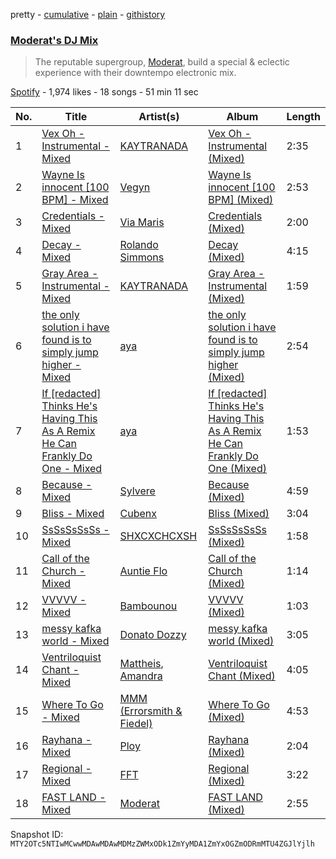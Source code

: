 pretty - [cumulative](/playlists/cumulative/37i9dQZF1DXadsh44pB8cc.md) - [plain](/playlists/plain/37i9dQZF1DXadsh44pB8cc) - [githistory](https://github.githistory.xyz/mackorone/spotify-playlist-archive/blob/main/playlists/plain/37i9dQZF1DXadsh44pB8cc)

### [Moderat's DJ Mix](https://open.spotify.com/playlist/37i9dQZF1DXadsh44pB8cc)

> The reputable supergroup, <a href="spotify:artist:2exkZbmNqMKnT8LRWuxWgy">Moderat</a>, build a special & eclectic experience with their downtempo electronic mix.

[Spotify](https://open.spotify.com/user/spotify) - 1,974 likes - 18 songs - 51 min 11 sec

| No. | Title | Artist(s) | Album | Length |
|---|---|---|---|---|
| 1 | [Vex Oh \- Instrumental \- Mixed](https://open.spotify.com/track/1tf9QGot9yJ14j7eK0ZeTX) | [KAYTRANADA](https://open.spotify.com/artist/6qgnBH6iDM91ipVXv28OMu) | [Vex Oh \- Instrumental \(Mixed\)](https://open.spotify.com/album/3q6vWvayb0NxiJ2azJbmSP) | 2:35 |
| 2 | [Wayne Is innocent \[100 BPM\] \- Mixed](https://open.spotify.com/track/7e27lSdoIb6UcLYAQNB6cX) | [Vegyn](https://open.spotify.com/artist/5iUnvXddCpOrbWKm7QMr6o) | [Wayne Is innocent \[100 BPM\] \(Mixed\)](https://open.spotify.com/album/4GWPZJXmhXjkQEWjwuCOT0) | 2:53 |
| 3 | [Credentials \- Mixed](https://open.spotify.com/track/78L7NMaeLgWnbyktN2JRpw) | [Via Maris](https://open.spotify.com/artist/186kP8WsUfhUDM6ZqKhY2R) | [Credentials \(Mixed\)](https://open.spotify.com/album/3Lr4UmOyLJJ69ODdoPjXQw) | 2:00 |
| 4 | [Decay \- Mixed](https://open.spotify.com/track/4h3C6vHQRtihmnCBzIoAKy) | [Rolando Simmons](https://open.spotify.com/artist/5XSQ5dF4nF19W9HT2kIx2P) | [Decay \(Mixed\)](https://open.spotify.com/album/3cfcUWzW631QPh5wVaPcYt) | 4:15 |
| 5 | [Gray Area \- Instrumental \- Mixed](https://open.spotify.com/track/5b9N4y3WS1scKABc5sdurM) | [KAYTRANADA](https://open.spotify.com/artist/6qgnBH6iDM91ipVXv28OMu) | [Gray Area \- Instrumental \(Mixed\)](https://open.spotify.com/album/2x1dpNOAh4FvdggU6afvtO) | 1:59 |
| 6 | [the only solution i have found is to simply jump higher \- Mixed](https://open.spotify.com/track/5M5LQhw3RfKMah7BK3J2oV) | [aya](https://open.spotify.com/artist/1KJKcFKAAf2pvKVjQteEyU) | [the only solution i have found is to simply jump higher \(Mixed\)](https://open.spotify.com/album/54tklX3XdbciLOE25Jsg8R) | 2:54 |
| 7 | [If \[redacted\] Thinks He's Having This As A Remix He Can Frankly Do One \- Mixed](https://open.spotify.com/track/5Dn5noEyoiXLnLV8srgtiF) | [aya](https://open.spotify.com/artist/1KJKcFKAAf2pvKVjQteEyU) | [If \[redacted\] Thinks He's Having This As A Remix He Can Frankly Do One \(Mixed\)](https://open.spotify.com/album/5xqPOnDSy9JgADxpYeAA1v) | 1:53 |
| 8 | [Because \- Mixed](https://open.spotify.com/track/41tcTktzOPHpJwoxjPxy9v) | [Sylvere](https://open.spotify.com/artist/6Uaezuj0rByRvQHRujnBcp) | [Because \(Mixed\)](https://open.spotify.com/album/0ji73BHsnOiF7Ob6lNdjDG) | 4:59 |
| 9 | [Bliss \- Mixed](https://open.spotify.com/track/3uBAijoS8DhmjPDdK1Ohmg) | [Cubenx](https://open.spotify.com/artist/2cM8XByqx6gZlUUhcQrfps) | [Bliss \(Mixed\)](https://open.spotify.com/album/7MHsR6PIASkZ0z8IniDzqg) | 3:04 |
| 10 | [SsSsSsSsSs \- Mixed](https://open.spotify.com/track/1El9YmoX1YRf49gpeTZAPo) | [SHXCXCHCXSH](https://open.spotify.com/artist/6s1SjCXRjeNAa3aRNiYROK) | [SsSsSsSsSs \(Mixed\)](https://open.spotify.com/album/6wUeuqSBaN6TsFrEegAKIl) | 1:58 |
| 11 | [Call of the Church \- Mixed](https://open.spotify.com/track/6dXZR6jD7NQGngXOC4ciVK) | [Auntie Flo](https://open.spotify.com/artist/6XYOjW5wxf5V9hwAR58o4d) | [Call of the Church \(Mixed\)](https://open.spotify.com/album/2Z0He8RTyEqVjpHWj4kNIN) | 1:14 |
| 12 | [VVVVV \- Mixed](https://open.spotify.com/track/5ukCVc1f5nmn8AUjFrH7CL) | [Bambounou](https://open.spotify.com/artist/48P6su5lHrVCZtJVXMjJnX) | [VVVVV \(Mixed\)](https://open.spotify.com/album/6BdSDMaAi6SDnmGzNsnvjp) | 1:03 |
| 13 | [messy kafka world \- Mixed](https://open.spotify.com/track/6A6W4oCwFITdvPp5oEZMeZ) | [Donato Dozzy](https://open.spotify.com/artist/2LmP2eHIAmprDBQfi4jiBC) | [messy kafka world \(Mixed\)](https://open.spotify.com/album/3WhMsT25AygsPNK5KwpukN) | 3:05 |
| 14 | [Ventriloquist Chant \- Mixed](https://open.spotify.com/track/3saSQ1aDjo0RE9JHahXz0P) | [Mattheis](https://open.spotify.com/artist/0LtO8dObPBIddqtb2rKgPj), [Amandra](https://open.spotify.com/artist/0rQNrF6amURGSFkECQhpfv) | [Ventriloquist Chant \(Mixed\)](https://open.spotify.com/album/0WLO2X5vz3TkHfHRqHOgIq) | 4:05 |
| 15 | [Where To Go \- Mixed](https://open.spotify.com/track/0gBEKGbDGqSEp4ywckhIMI) | [MMM \(Errorsmith & Fiedel\)](https://open.spotify.com/artist/0vOdhUEjmrG3rAlJ3S96mf) | [Where To Go \(Mixed\)](https://open.spotify.com/album/22d36hAkgPtktGRgAIBWXR) | 4:53 |
| 16 | [Rayhana \- Mixed](https://open.spotify.com/track/1joujWdzQXBoyRFyS6Y4n4) | [Ploy](https://open.spotify.com/artist/3mYbIK47UNTYkexhqoJOBN) | [Rayhana \(Mixed\)](https://open.spotify.com/album/0qG77QtRG95DpaP95vgSR1) | 2:04 |
| 17 | [Regional \- Mixed](https://open.spotify.com/track/1GScPU9oHC4wMgQsYogJ4C) | [FFT](https://open.spotify.com/artist/4a3VAtqVMgurek8wZP5Nm6) | [Regional \(Mixed\)](https://open.spotify.com/album/2xp0t5xjYFNR2KG4tAs3mo) | 3:22 |
| 18 | [FAST LAND \- Mixed](https://open.spotify.com/track/2yYnFlm665kl3BY6uBcJ7y) | [Moderat](https://open.spotify.com/artist/2exkZbmNqMKnT8LRWuxWgy) | [FAST LAND \(Mixed\)](https://open.spotify.com/album/6HtuyaPKHdzXFfj7veCXVB) | 2:55 |

Snapshot ID: `MTY2OTc5NTIwMCwwMDAwMDAwMDMzZWMxODk1ZmYyMDA1ZmYxOGZmODRmMTU4ZGJlYjlh`
